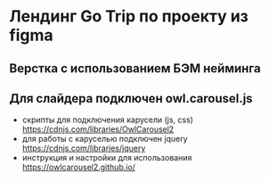 # Лендинг Go Trip по проекту из figma

## Верстка с использованием БЭМ нейминга

## Для слайдера подключен owl.carousel.js
- скрипты для подключения карусели (js, css) https://cdnjs.com/libraries/OwlCarousel2
- для работы с каруселью подключен jquery https://cdnjs.com/libraries/jquery
- инструкция и настройки для использования https://owlcarousel2.github.io/

